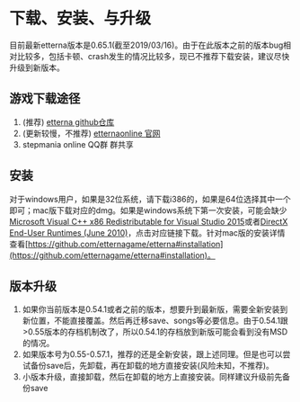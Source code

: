 # 下载、安装、与升级

目前最新etterna版本是0.65.1(截至2019/03/16)。由于在此版本之前的版本bug相对比较多，包括卡顿、crash发生的情况比较多，现已不推荐下载安装，建议尽快升级到新版本。

## 游戏下载途径
1. (推荐) [etterna github仓库](https://github.com/etternagame/etterna/releases)
2. (更新较慢，不推荐) [etternaonline 官网](https://etternaonline.com/downloads)
3. stepmania online QQ群 群共享

## 安装

对于windows用户，如果是32位系统，请下载i386的，如果是64位选择其中一个即可；mac版下载对应的dmg。如果是windows系统下第一次安装，可能会缺少[Microsoft Visual C++ x86 Redistributable for Visual Studio 2015](https://www.microsoft.com/zh-CN/download/details.aspx?id=48145)或者[DirectX End-User Runtimes (June 2010)](https://www.microsoft.com/en-us/download/details.aspx?id=8109)，点击对应链接下载。针对mac版的安装详情查看[https://github.com/etternagame/etterna#installation](https://github.com/etternagame/etterna#installation)。

## 版本升级

1. 如果你当前版本是0.54.1或者之前的版本，想要升到最新版，需要全新安装到新位置，不能直接覆盖。然后再迁移save、songs等必要信息。由于0.54.1跟>0.55版本的存档机制改了，所以0.54.1的存档放到新版可能会看到没有MSD的情况。
2. 如果版本号为0.55-0.57.1，推荐的还是全新安装，跟上述同理。但是也可以尝试备份save后，先卸载，再在卸载的地方直接安装(风险未知，不推荐)。
3. 小版本升级，直接卸载，然后在卸载的地方上直接安装。同样建议升级前先备份save 